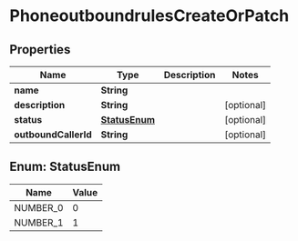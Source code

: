 

# PhoneoutboundrulesCreateOrPatch


## Properties

| Name | Type | Description | Notes |
|------------ | ------------- | ------------- | -------------|
|**name** | **String** |  |  |
|**description** | **String** |  |  [optional] |
|**status** | [**StatusEnum**](#StatusEnum) |  |  [optional] |
|**outboundCallerId** | **String** |  |  [optional] |



## Enum: StatusEnum

| Name | Value |
|---- | -----|
| NUMBER_0 | 0 |
| NUMBER_1 | 1 |




